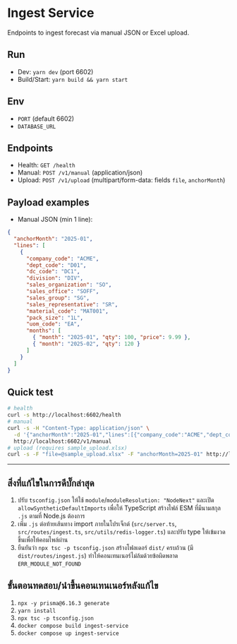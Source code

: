 # Ingest Service

Endpoints to ingest forecast via manual JSON or Excel upload.

## Run
- Dev: `yarn dev` (port 6602)
- Build/Start: `yarn build && yarn start`

## Env
- `PORT` (default 6602)
- `DATABASE_URL`

## Endpoints
- Health: `GET /health`
- Manual: `POST /v1/manual` (application/json)
- Upload: `POST /v1/upload` (multipart/form-data: fields `file`, `anchorMonth`)

## Payload examples
- Manual JSON (min 1 line):
```json
{
  "anchorMonth": "2025-01",
  "lines": [
    {
      "company_code": "ACME",
      "dept_code": "D01",
      "dc_code": "DC1",
      "division": "DIV",
      "sales_organization": "SO",
      "sales_office": "SOFF",
      "sales_group": "SG",
      "sales_representative": "SR",
      "material_code": "MAT001",
      "pack_size": "1L",
      "uom_code": "EA",
      "months": [
        { "month": "2025-01", "qty": 100, "price": 9.99 },
        { "month": "2025-02", "qty": 120 }
      ]
    }
  ]
}
```

## Quick test
```bash
# health
curl -s http://localhost:6602/health
# manual
curl -s -H "Content-Type: application/json" \
  -d '{"anchorMonth":"2025-01","lines":[{"company_code":"ACME","dept_code":"D01","dc_code":"DC1","material_code":"MAT001","pack_size":"1L","uom_code":"EA","months":[{"month":"2025-01","qty":100}]}]}' \
  http://localhost:6602/v1/manual
# upload (requires sample_upload.xlsx)
curl -s -F "file=@sample_upload.xlsx" -F "anchorMonth=2025-01" http://localhost:6602/v1/upload
```

_________________________

## สิ่งที่แก้ไขในการดีบั๊กล่าสุด
1. ปรับ `tsconfig.json` ให้ใช้ `module`/`moduleResolution: "NodeNext"` และเปิด `allowSyntheticDefaultImports` เพื่อให้ TypeScript สร้างไฟล์ ESM ที่มีนามสกุล `.js` ตามที่ Node.js ต้องการ
2. เพิ่ม `.js` ต่อท้ายเส้นทาง import ภายในโปรเจ็กต์ (`src/server.ts`, `src/routes/ingest.ts`, `src/utils/redis-logger.ts`) และปรับ type ให้เข้มงวดขึ้นเพื่อให้คอมไพล์ผ่าน
3. ยืนยันว่า `npx tsc -p tsconfig.json` สร้างโฟลเดอร์ `dist/` ครบถ้วน (มี `dist/routes/ingest.js`) ทำให้คอนเทนเนอร์ไม่ล้มด้วยข้อผิดพลาด `ERR_MODULE_NOT_FOUND`

## ขั้นตอนทดสอบ/นำขึ้นคอนเทนเนอร์หลังแก้ไข
1. `npx -y prisma@6.16.3 generate`
2. `yarn install`
3. `npx tsc -p tsconfig.json`
4. `docker compose build ingest-service`
5. `docker compose up ingest-service`
